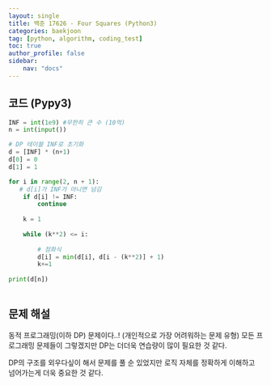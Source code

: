 ```yaml
---
layout: single
title: 백준 17626 - Four Squares (Python3)
categories: baekjoon
tag: [python, algorithm, coding_test]
toc: true 
author_profile: false
sidebar:
    nav: "docs"
---
```


## 코드 (Pypy3)

```python
INF = int(1e9) #무한히 큰 수 (10억)
n = int(input())

# DP 테이블 INF로 초기화
d = [INF] * (n+1)
d[0] = 0
d[1] = 1

for i in range(2, n + 1):  
   # d[i]가 INF가 아니면 넘김
    if d[i] != INF:
        continue
    
    k = 1
    
    while (k**2) <= i:
        
        # 점화식
        d[i] = min(d[i], d[i - (k**2)] + 1)
        k+=1
        
print(d[n])
    
```



## 문제 해설

동적 프로그래밍(이하 DP) 문제이다..! (개인적으로 가장 어려워하는 문제 유형) 모든 프로그래밍 문제들이 그렇겠지만 DP는 더더욱 연습량이 많이 필요한 것 같다.

DP의 구조를 외우다싶이 해서 문제를 풀 순 있었지만 로직 자체를 정확하게 이해하고 넘어가는게 더욱 중요한 것 같다.
